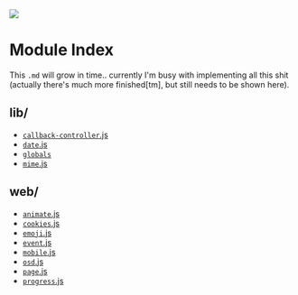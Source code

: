 <img src="https://kekse.biz/php/count.php?draw&override=github:v4&text=v4&draw" />

# Module Index
This `.md` will grow in time.. currently I'm busy with implementing all this shit (actually
there's much more finished\[tm\], but still needs to be shown here).

## **lib**/
* [`callback-controller`.js](lib/callback-controller.md)
* [`date`.js](lib/date.md)
* [`globals`](lib/globals.md)
* [`mime`.js](lib/mime.md)

## **web**/
* [`animate`.js](web/animate.md)
* [`cookies`.js](web/cookies.md)
* [`emoji`.js](web/emoji.md)
* [`event`.js](web/event.md)
* [`mobile`.js](web/mobile.md)
* [`osd`.js](web/osd.md)
* [`page`.js](web/page.md)
* [`progress`.js](web/progress.md)

